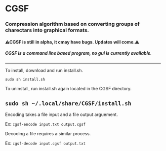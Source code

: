 # CGSF

### Compression algorithm based on converting groups of charectars into graphical formats.

#### ⚠CGSF is still in alpha, it cmay have bugs. Updates will come.⚠️

##### CGSF is a command line based program, no gui is currently available.

---
To install, download and run install.sh.

`sudo sh install.sh`


To uninstall, run install.sh again located in the CGSF directory.

`sudo sh ~/.local/share/CGSF/install.sh`
---

Encoding takes a file input and a file output arguement.

Ex:
`cgsf-encode input.txt output.cgsf`


Decoding a file requires a similar process.

Ex:
`cgsf-decode input.cgsf output.txt`